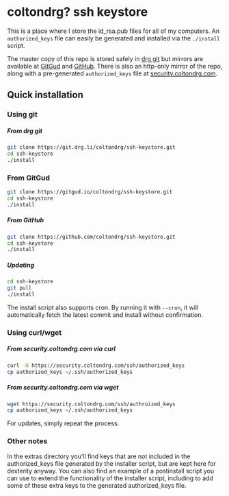 # coltondrg? ssh keystore

This is a place where I store the id_rsa.pub files for all of my computers. An `authorized_keys` file can easily be generated and installed via the `./install` script.

The master copy of this repo is stored safely in [drg git](https://git.drg.li/coltondrg/ssh-keystore/) but mirrors are available at [GitGud](https://gitgud.io/coltondrg/ssh-keystore/) and [GitHub](https://github.com/coltondrg/ssh-keystore). There is also an http-only mirror of the repo, along with a pre-generated `authorized_keys` file at [security.coltondrg.com](https://security.coltondrg.com/ssh/).

## Quick installation

### Using git

##### From drg git
```sh
git clone https://git.drg.li/coltondrg/ssh-keystore.git
cd ssh-keystore
./install
```

### From GitGud
```sh
git clone https://gitgud.io/coltondrg/ssh-keystore.git
cd ssh-keystore
./install
```

##### From GitHub
```sh
git clone https://github.com/coltondrg/ssh-keystore.git
cd ssh-keystore
./install
```

##### Updating
```sh
cd ssh-keystore
git pull
./install
```

The install script also supports cron. By running it with `--cron`, it will automatically fetch the latest commit and install without confirmation.

### Using curl/wget

##### From security.coltondrg.com via curl
```sh
curl -O https://security.coltondrg.com/ssh/authorized_keys
cp authorized_keys ~/.ssh/authorized_keys
```

##### From security.coltondrg.com via wget
```sh
wget https://security.coltondrg.com/ssh/authroized_keys
cp authorized_keys ~/.ssh/authorized_keys
```

For updates, simply repeat the process.

### Other notes

In the extras directory you'll find keys that are not included in the authorized_keys file generated by the installer script, but are kept here for dexterity anyway. You can also find an example of a postinstall script you can use to extend the functionality of the installer script, including to add some of these extra keys to the generated authorized_keys file.
